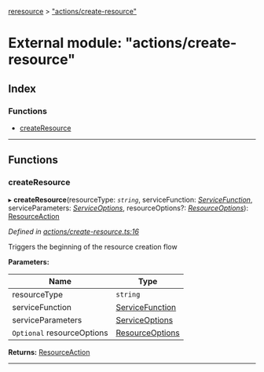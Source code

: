 [reresource](../README.md) > ["actions/create-resource"](../modules/_actions_create_resource_.md)

# External module: "actions/create-resource"

## Index

### Functions

* [createResource](_actions_create_resource_.md#createresource)

---

## Functions

<a id="createresource"></a>

###  createResource

▸ **createResource**(resourceType: *`string`*, serviceFunction: *[ServiceFunction](_actions_types_.md#servicefunction)*, serviceParameters: *[ServiceOptions](../interfaces/_actions_types_.serviceoptions.md)*, resourceOptions?: *[ResourceOptions](../interfaces/_actions_types_.resourceoptions.md)*): [ResourceAction](../interfaces/_actions_types_.resourceaction.md)

*Defined in [actions/create-resource.ts:16](https://github.com/rcelha/reresource/blob/2e19365/src/actions/create-resource.ts#L16)*

Triggers the beginning of the resource creation flow

**Parameters:**

| Name | Type |
| ------ | ------ |
| resourceType | `string` |
| serviceFunction | [ServiceFunction](_actions_types_.md#servicefunction) |
| serviceParameters | [ServiceOptions](../interfaces/_actions_types_.serviceoptions.md) |
| `Optional` resourceOptions | [ResourceOptions](../interfaces/_actions_types_.resourceoptions.md) |

**Returns:** [ResourceAction](../interfaces/_actions_types_.resourceaction.md)

___


